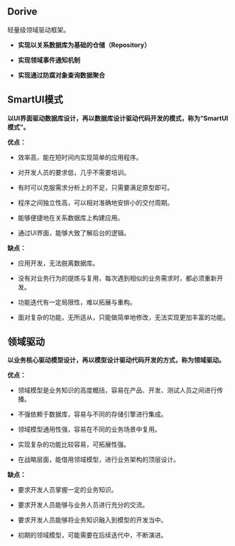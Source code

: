 ## Dorive

轻量级领域驱动框架。

- **实现以关系数据库为基础的仓储（Repository）**
  
- **实现领域事件通知机制**
  
- **实现通过防腐对象查询数据聚合**

## SmartUI模式

**以UI界面驱动数据库设计，再以数据库设计驱动代码开发的模式，称为“SmartUI模式”。**

**优点：**

- 效率高，能在短时间内实现简单的应用程序。

- 对开发人员的要求低，几乎不需要培训。

- 有时可以克服需求分析上的不足，只需要满足原型即可。

- 程序之间独立性高，可以相对准确地安排小的交付周期。

- 能够便捷地在关系数据库上构建应用。

- 通过UI界面，能够大致了解后台的逻辑。

**缺点：**

- 应用开发，无法脱离数据库。

- 没有对业务行为的提炼与复用，每次遇到相似的业务需求时，都必须重新开发。

- 功能迭代有一定局限性，难以拓展与重构。

- 面对复杂的功能，无所适从，只能做简单地修改，无法实现更加丰富的功能。


## 领域驱动

**以业务核心驱动模型设计，再以模型设计驱动代码开发的方式，称为领域驱动。**

**优点：**

- 领域模型是业务知识的高度概括，容易在产品、开发、测试人员之间进行传播。
  
- 不强依赖于数据库，容易与不同的存储引擎进行集成。
  
- 领域模型通用性强，容易在不同的业务场景中复用。
  
- 实现复杂的功能比较容易，可拓展性强。
  
- 在战略层面，能借用领域模型，进行业务架构的顶层设计。

**缺点：**

- 要求开发人员掌握一定的业务知识。

- 要求开发人员能够与业务人员进行充分的交流。

- 要求开发人员能够将业务知识融入到模型的开发当中。

- 初期的领域模型，可能需要在后续迭代中，不断演进。
